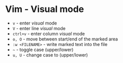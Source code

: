 # Vim - Visual mode

- `v` - enter _visual_ mode
- `V` - enter line _visual_ mode
- `ctrl+v` - enter column _visual_ mode
- `o, O` - move between start/end of the marked area
- `:w <FILENAME>` - write marked text into the file
- `~` - toggle case (upper/lower)
- `u, U` - change case to (upper/lower)
